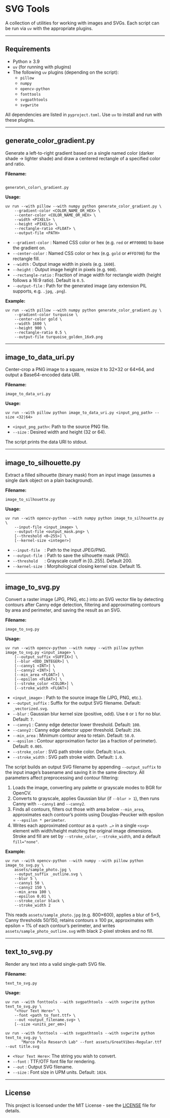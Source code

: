# SVG Tools

A collection of utilities for working with images and SVGs. Each script can be run via `uv` with the appropriate
plugins.

---

## Requirements

- Python ≥ 3.9
- `uv` (for running with plugins)
- The following `uv` plugins (depending on the script):
    - `pillow`
    - `numpy`
    - `opencv-python`
    - `fonttools`
    - `svgpathtools`
    - `svgwrite`

All dependencies are listed in `pyproject.toml`. Use `uv` to install and run with these plugins.

---

## generate_color_gradient.py

Generate a left-to-right gradient based on a single named color (darker shade → lighter shade)
and draw a centered rectangle of a specified color and ratio.

**Filename:**

```

generate\_color\_gradient.py

````

**Usage:**

```shell
uv run --with pillow --with numpy python generate_color_gradient.py \
    --gradient-color <COLOR_NAME_OR_HEX> \
    --center-color <COLOR_NAME_OR_HEX> \
    --width <PIXELS> \
    --height <PIXELS> \
    --rectangle-ratio <FLOAT> \
    --output-file <PATH>
````

* `--gradient-color`  : Named CSS color or hex (e.g. `red` or `#FF0000`) to base the gradient on.
* `--center-color`    : Named CSS color or hex (e.g. `gold` or `#FFD700`) for the rectangle fill.
* `--width`           : Output image width in pixels (e.g. `1600`).
* `--height`          : Output image height in pixels (e.g. `900`).
* `--rectangle-ratio` : Fraction of image width for rectangle width (height follows a 16:9 ratio). Default is `0.5`.
* `--output-file`     : Path for the generated image (any extension PIL supports, e.g. `.jpg`, `.png`).

**Example:**

```shell
uv run --with pillow --with numpy python generate_color_gradient.py \
    --gradient-color turquoise \
    --center-color gold \
    --width 1600 \
    --height 900 \
    --rectangle-ratio 0.5 \
    --output-file turquoise_golden_16x9.png
```

---

## image\_to\_data\_uri.py

Center-crop a PNG image to a square, resize it to 32×32 or 64×64, and output a Base64-encoded data URI.

**Filename:**

```
image_to_data_uri.py
```

**Usage:**

```shell
uv run --with pillow python image_to_data_uri.py <input_png_path> --size <32|64>
```

* `<input_png_path>`: Path to the source PNG file.
* `--size`          : Desired width and height (32 or 64).

The script prints the data URI to stdout.

---

## image\_to\_silhouette.py

Extract a filled silhouette (binary mask) from an input image (assumes a single dark object on a plain background).

**Filename:**

```
image_to_silhouette.py
```

**Usage:**

```shell
uv run --with opencv-python --with numpy python image_to_silhouette.py \
    --input-file <input_image> \
    --output-file <output_mask.png> \
    [--threshold <0–255>] \
    [--kernel-size <integer>]
```

* `--input-file  `: Path to the input JPEG/PNG.
* `--output-file `: Path to save the silhouette mask (PNG).
* `--threshold   `: Grayscale cutoff in \[0..255]. Default 200.
* `--kernel-size `: Morphological closing kernel size. Default 15.

---

## image\_to\_svg.py

Convert a raster image (JPG, PNG, etc.) into an SVG vector file by detecting contours after Canny edge detection,
filtering and approximating contours by area and perimeter, and saving the result as an SVG.

**Filename:**

```
image_to_svg.py
```

**Usage:**

```shell
uv run --with opencv-python --with numpy --with pillow python image_to_svg.py <input_image> \
    [--output_suffix <SUFFIX>] \
    [--blur <ODD_INTEGER>] \
    [--canny1 <INT>] \
    [--canny2 <INT>] \
    [--min_area <FLOAT>] \
    [--epsilon <FLOAT>] \
    [--stroke_color <COLOR>] \
    [--stroke_width <FLOAT>]
```

* `<input_image>`    : Path to the source image file (JPG, PNG, etc.).
* `--output_suffix`  : Suffix for the output SVG filename. Default: `_vectorized.svg`.
* `--blur`           : Gaussian blur kernel size (positive, odd). Use `0` or `1` for no blur. Default: `7`.
* `--canny1`         : Canny edge detector lower threshold. Default: `100`.
* `--canny2`         : Canny edge detector upper threshold. Default: `250`.
* `--min_area`       : Minimum contour area to retain. Default: `50.0`.
* `--epsilon`        : Contour approximation factor (as a fraction of perimeter). Default: `0.005`.
* `--stroke_color`   : SVG path stroke color. Default: `black`.
* `--stroke_width`   : SVG path stroke width. Default: `1.0`.

The script builds an output SVG filename by appending `--output_suffix` to the input image’s basename and saving it in
the same directory. All parameters affect preprocessing and contour filtering:

1. Loads the image, converting any palette or grayscale modes to BGR for OpenCV.
2. Converts to grayscale, applies Gaussian blur (if `--blur > 1`), then runs Canny with `--canny1` and `--canny2`.
3. Finds all contours, filters out those with area below `--min_area`, approximates each contour’s points using
   Douglas-Peucker with epsilon = `--epsilon * perimeter`.
4. Writes each approximated contour as a `<path …>` in a single `<svg>` element with width/height matching the original
   image dimensions. Stroke and fill are set by `--stroke_color`, `--stroke_width`, and a default `fill="none"`.

**Example:**

```shell
uv run --with opencv-python --with numpy --with pillow python image_to_svg.py \
    assets/sample_photo.jpg \
    --output_suffix _outline.svg \
    --blur 5 \
    --canny1 50 \
    --canny2 150 \
    --min_area 100 \
    --epsilon 0.01 \
    --stroke_color black \
    --stroke_width 2
```

This reads `assets/sample_photo.jpg` (e.g. 800×600), applies a blur of 5×5, Canny thresholds 50/150, retains contours ≥
100 px, approximates with epsilon = 1% of each contour’s perimeter, and writes `assets/sample_photo_outline.svg` with
black 2-pixel strokes and no fill.

---

## text\_to\_svg.py

Render any text into a valid single-path SVG file.

**Filename:**

```
text_to_svg.py
```

**Usage:**

```shell
uv run --with fonttools --with svgpathtools --with svgwrite python text_to_svg.py \
    "<Your Text Here>" \
    --font <path_to_font.ttf> \
    --out <output_filename.svg> \
    [--size <units_per_em>]
```

```shell
uv run --with fonttools --with svgpathtools --with svgwrite python text_to_svg.py \
       "Marco Polo Research Lab" --font assets/GreatVibes-Regular.ttf --out title.svg
```

* `<Your Text Here>`: The string you wish to convert.
* `--font`            : TTF/OTF font file for rendering.
* `--out`             : Output SVG filename.
* `--size`            : Font size in UPM units. Default: `1024`.

---

## License

This project is licensed under the MIT License - see the [LICENSE](LICENSE) file for details.
